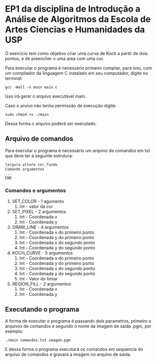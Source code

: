 # EP1 da disciplina de Introdução a Análise de Algoritmos da Escola de Artes Ciencias e Humanidades da USP

O exercicio tem como objetivo criar uma curva de Koch a partir de dois pontos, e de preencher o uma area com uma cor.

Para executar o programa é necessário primeiro compilar, para isso, com um compilador da linguagem C instalado em seu computador, digite no terminal:

```shell
gcc -Wall -o main main.c
```

Isso irá gerar o arquivo executável main.

Caso o aruivo não tenha permissão de execução digite:

```shell
sudo chmod +x ./main
```

Dessa forma o arquivo poderá ser executado.

## Arquivo de comandos

Para executar o programa é necessário um arquivo de comandos em txt que deve ter a seguinte estrutura:

```txt
largura altura cor_fundo
Comando argumentos
...
END
```

### Comandos e argumentos

1. SET_COLOR - 1 agumento
   1. Int - valor da cor
2. SET_PIXEL - 2 argumentos
   1. Int - Coordenada x
   2. Int - Coordenada y
3. DRAW_LINE - 4 argumentos
   1. Int - Coordenada x do primeiro ponto
   2. Int - Coordenada y do primeiro ponto
   3. Int - Coordenada x do segundo ponto
   4. Int - Coordenada y do segundo ponto
4. KOCH_CURVE - 5 argumentos
   1. Int - Coordenada x do primeiro ponto
   2. Int - Coordenada y do primeiro ponto
   3. Int - Coordenada x do segundo ponto
   4. Int - Coordenada y do segundo ponto
   5. Int - Valor do limiar
5. REGION_FILL - 2 argumentos
   1. Int - Coordenada x
   2. Int - Coordenada y

## Executando o programa

A forma de executar o programa é passando dois parametros, primeiro o arquivos de comandos e segundo o nome da imagem de saida .pgm, por exemplo:

```shell
./main comandos.txt imagem.pgm
```

E dessa forma o programa executará os comandos em sequencia do arquivo de comandos e gravará a imagem no arquivo de saida.
